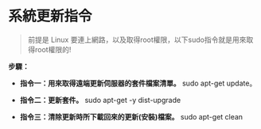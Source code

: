 # 系統更新指令

> 前提是 Linux 要連上網路，以及取得root權限，以下sudo指令就是用來取得root權限的!

<div class="Alert Alert--nuxt-green">

<b>步驟：</b>

</div>

- **指令一：用來取得遠端更新伺服器的套件檔案清單。**
        sudo apt-get update。

- **指令二：更新套件。**
        sudo apt-get -y dist-upgrade

- **指令三：清除更新時所下載回來的更新(安裝)檔案。**
        sudo apt-get clean

